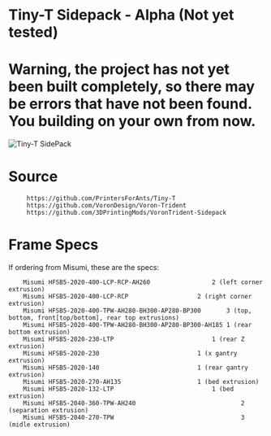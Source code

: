 # Tiny-T Sidepack - Alpha (Not yet tested)

# Warning, the project has not yet been built completely, so there may be errors that have not been found. You building on your own from now.

 ![Tiny-T SidePack](https://github.com/LANCER245/Tiny-T-Sidepack/blob/main/images/Tiny-t-Sidepack.jpg)

# Source
         https://github.com/PrintersForAnts/Tiny-T
         https://github.com/VoronDesign/Voron-Trident
         https://github.com/3DPrintingMods/VoronTrident-Sidepack

# Frame Specs
If ordering from Misumi, these are the specs:

        Misumi HFSB5-2020-400-LCP-RCP-AH260		         	2 (left corner extrusion)
        Misumi HFSB5-2020-400-LCP-RCP		         	2 (right corner extrusion)
        Misumi HFSB5-2020-400-TPW-AH280-BH300-AP280-BP300		3 (top, bottom, front[top/bottom], rear top extrusions)
        Misumi HFSB5-2020-400-TPW-AH280-BH300-AP280-BP300-AH185	1 (rear bottom extrusion)
        Misumi HFSB5-2020-230-LTP			                1 (rear Z extrusion)
        Misumi HFSB5-2020-230			                1 (x gantry extrusion)
        Misumi HFSB5-2020-140			                1 (rear gantry extrusion)
        Misumi HFSB5-2020-270-AH135			        	1 (bed extrusion)
        Misumi HFSB5-2020-132-LTP			      	        1 (bed extrusion)
        Misumi HFSB5-2040-360-TPW-AH240                             2 (separation extrusion)
        Misumi HFSB5-2040-270-TPW                                   3 (midle extrusion)
